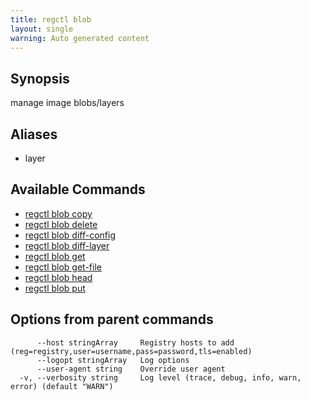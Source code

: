 ```yaml
---
title: regctl blob
layout: single
warning: Auto generated content
---
```


## Synopsis

manage image blobs/layers

## Aliases

- layer

## Available Commands

- [regctl blob copy](./copy)
- [regctl blob delete](./delete)
- [regctl blob diff-config](./diff-config)
- [regctl blob diff-layer](./diff-layer)
- [regctl blob get](./get)
- [regctl blob get-file](./get-file)
- [regctl blob head](./head)
- [regctl blob put](./put)

## Options from parent commands

```text
      --host stringArray     Registry hosts to add (reg=registry,user=username,pass=password,tls=enabled)
      --logopt stringArray   Log options
      --user-agent string    Override user agent
  -v, --verbosity string     Log level (trace, debug, info, warn, error) (default "WARN")
```
